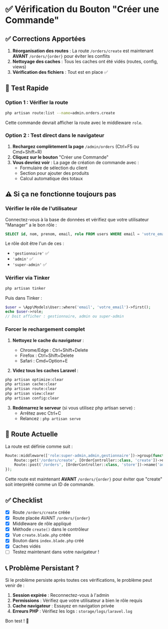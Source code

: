 # ✅ Vérification du Bouton "Créer une Commande"

## ✅ Corrections Apportées

1. **Réorganisation des routes** : La route `/orders/create` est maintenant **AVANT** `/orders/{order}` pour éviter les conflits
2. **Nettoyage des caches** : Tous les caches ont été vidés (routes, config, views)
3. **Vérification des fichiers** : Tout est en place ✅

## 🧪 Test Rapide

### Option 1 : Vérifier la route
```bash
php artisan route:list --name=admin.orders.create
```

Cette commande devrait afficher la route avec le middleware `role`.

### Option 2 : Test direct dans le navigateur

1. **Rechargez complètement la page** `/admin/orders` (Ctrl+F5 ou Cmd+Shift+R)
2. **Cliquez sur le bouton** "Créer une Commande"
3. **Vous devriez voir** : La page de création de commande avec :
   - Formulaire de sélection du client
   - Section pour ajouter des produits
   - Calcul automatique des totaux

## ⚠️ Si ça ne fonctionne toujours pas

### Vérifier le rôle de l'utilisateur

Connectez-vous à la base de données et vérifiez que votre utilisateur "Manager" a le bon rôle :

```sql
SELECT id, nom, prenom, email, role FROM users WHERE email = 'votre_email@example.com';
```

Le rôle doit être l'un de ces :
- `'gestionnaire'` ✅
- `'admin'` ✅  
- `'super-admin'` ✅

### Vérifier via Tinker

```bash
php artisan tinker
```

Puis dans Tinker :
```php
$user = \App\Models\User::where('email', 'votre_email')->first();
echo $user->role;
// Doit afficher : gestionnaire, admin ou super-admin
```

### Forcer le rechargement complet

1. **Nettoyez le cache du navigateur** :
   - Chrome/Edge : Ctrl+Shift+Delete
   - Firefox : Ctrl+Shift+Delete
   - Safari : Cmd+Option+E

2. **Videz tous les caches Laravel** :
```bash
php artisan optimize:clear
php artisan cache:clear
php artisan route:clear
php artisan view:clear
php artisan config:clear
```

3. **Redémarrez le serveur** (si vous utilisez php artisan serve) :
   - Arrêtez avec Ctrl+C
   - Relancez : `php artisan serve`

## 🔧 Route Actuelle

La route est définie comme suit :

```php
Route::middleware(['role:super-admin,admin,gestionnaire'])->group(function () {
    Route::get('/orders/create', [OrderController::class, 'create'])->name('admin.orders.create');
    Route::post('/orders', [OrderController::class, 'store'])->name('admin.orders.store');
});
```

Cette route est maintenant **AVANT** `/orders/{order}` pour éviter que "create" soit interprété comme un ID de commande.

## ✅ Checklist

- [x] Route `/orders/create` créée
- [x] Route placée AVANT `/orders/{order}`
- [x] Middleware de rôle appliqué
- [x] Méthode `create()` dans le contrôleur
- [x] Vue `create.blade.php` créée
- [x] Bouton dans `index.blade.php` créé
- [x] Caches vidés
- [ ] Testez maintenant dans votre navigateur !

## 📞 Problème Persistant ?

Si le problème persiste après toutes ces vérifications, le problème peut venir de :

1. **Session expirée** : Reconnectez-vous à l'admin
2. **Permissions** : Vérifiez que votre utilisateur a bien le rôle requis
3. **Cache navigateur** : Essayez en navigation privée
4. **Erreurs PHP** : Vérifiez les logs : `storage/logs/laravel.log`

Bon test ! 🚀

